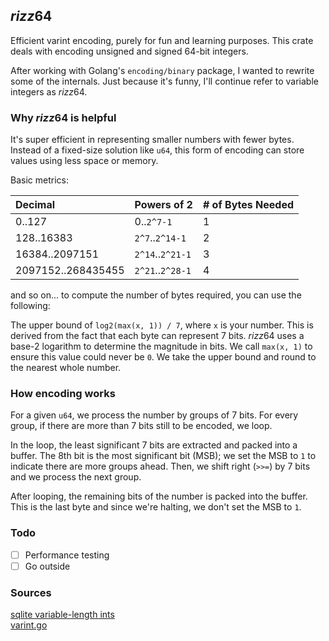 ## *rizz*64
Efficient varint encoding, purely for fun and learning purposes. This crate deals with encoding unsigned and signed 64-bit integers.

After working with Golang's `encoding/binary` package, I wanted to rewrite some of the internals. Just because it's funny, I'll continue refer to variable integers as *rizz*64. 

### Why *rizz*64 is helpful
It's super efficient in representing smaller numbers with fewer bytes. Instead of a fixed-size solution like `u64`, this form of encoding can store values using less space or memory.

Basic metrics:

| Decimal            | Powers of 2      | # of Bytes Needed |
|:-------------------|------------------|-------------------|
| 0..127             | 0..`2^7-1`       | 1                 |
| 128..16383         | `2^7`..`2^14-1`  | 2                 |
| 16384..2097151     | `2^14`..`2^21-1` | 3                 |
| 2097152..268435455 | `2^21`..`2^28-1` | 4                 |


and so on... to compute the number of bytes required, you can use the following:

The upper bound of `log2(max(x, 1)) / 7`, where `x` is your number.
This is derived from the fact that each byte can represent 7 bits. *rizz*64 uses a base-2 logarithm to determine the magnitude in bits. We call `max(x, 1)` to ensure this value could never be `0`. We take the upper bound and round to the nearest whole number.

### How encoding works
For a given `u64`, we process the number by groups of 7 bits. For every group, if there are more than 7 bits still to be encoded, we loop.

In the loop, the least significant 7 bits are extracted and packed into a buffer. The 8th bit is the most significant bit (MSB); we set the MSB to `1` to indicate there are more groups ahead. Then, we shift right (`>>=`) by 7 bits and we process the next group.

After looping, the remaining bits of the number is packed into the buffer. This is the last byte and since we're halting, we don't set the MSB to `1`.


### Todo
- [ ] Performance testing
- [ ] Go outside

### Sources 
[sqlite variable-length ints](https://www.sqlite.org/src4/doc/trunk/www/varint.wiki)<br>
[varint.go](https://go.dev/src/encoding/binary/varint.go)<br>